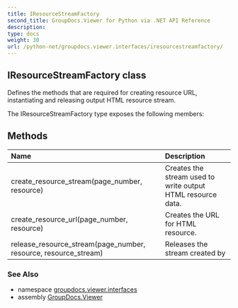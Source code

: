 ```yaml
---
title: IResourceStreamFactory
second_title: GroupDocs.Viewer for Python via .NET API Reference
description: 
type: docs
weight: 30
url: /python-net/groupdocs.viewer.interfaces/iresourcestreamfactory/
---
```


## IResourceStreamFactory class

Defines the methods that are required for creating resource URL, instantiating and releasing output HTML resource stream.

The IResourceStreamFactory type exposes the following members:
## Methods
| Name | Description |
| :- | :- |
|create_resource_stream(page_number, resource)|Creates the stream used to write output HTML resource data.|
|create_resource_url(page_number, resource)|Creates the URL for HTML resource.|
|release_resource_stream(page_number, resource, resource_stream)|Releases the stream created by|

### See Also

* namespace [groupdocs.viewer.interfaces](/viewer/python-net/groupdocs.viewer.interfaces/)
* assembly [GroupDocs.Viewer](/viewer/python-net/)

